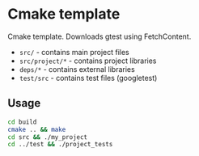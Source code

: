 # Cmake template
Cmake template. Downloads gtest using FetchContent.

- `src/` - contains main project files
- `src/project/*` - contains project libraries
- `deps/*` - contains external libraries
- `test/src` - contains test files (googletest)

## Usage
```sh
cd build
cmake .. && make
cd src && ./my_project
cd ../test && ./project_tests
```
